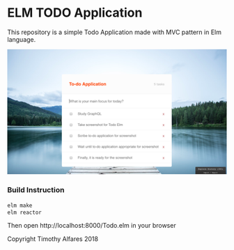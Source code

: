 ELM TODO Application
===

This repository is a simple Todo Application made with MVC pattern in Elm language.

![alt text](https://raw.githubusercontent.com/dotaemon99/elm-todo/master/demo.png)

### Build Instruction
```
elm make
elm reactor
```

Then open http://localhost:8000/Todo.elm in your browser

Copyright Timothy Alfares 2018

